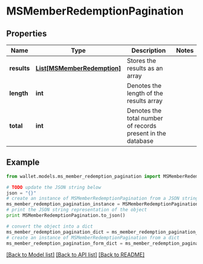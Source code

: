 # MSMemberRedemptionPagination


## Properties

Name | Type | Description | Notes
------------ | ------------- | ------------- | -------------
**results** | [**List[MSMemberRedemption]**](MSMemberRedemption.md) | Stores the results as an array | 
**length** | **int** | Denotes the length of the results array | 
**total** | **int** | Denotes the total number of records present in the database | 

## Example

```python
from wallet.models.ms_member_redemption_pagination import MSMemberRedemptionPagination

# TODO update the JSON string below
json = "{}"
# create an instance of MSMemberRedemptionPagination from a JSON string
ms_member_redemption_pagination_instance = MSMemberRedemptionPagination.from_json(json)
# print the JSON string representation of the object
print MSMemberRedemptionPagination.to_json()

# convert the object into a dict
ms_member_redemption_pagination_dict = ms_member_redemption_pagination_instance.to_dict()
# create an instance of MSMemberRedemptionPagination from a dict
ms_member_redemption_pagination_form_dict = ms_member_redemption_pagination.from_dict(ms_member_redemption_pagination_dict)
```
[[Back to Model list]](../README.md#documentation-for-models) [[Back to API list]](../README.md#documentation-for-api-endpoints) [[Back to README]](../README.md)


